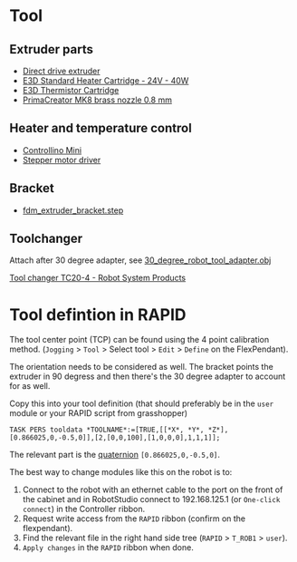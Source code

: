 # Tool

## Extruder parts

* [Direct drive extruder](https://www.3dprima.com/spare-parts-accessories/upgrades/hot-end-upgrades/primacreator-direct-drive-extruder-for-cr10-ender-3-series_27215_8676)
* [E3D Standard Heater Cartridge - 24V - 40W](https://www.3dprima.com/spare-parts-accessories/manufacturers/e3d/e3d-standard-heater-cartridge-24v-40w_28152_9637)
* [E3D Thermistor Cartridge](https://www.3dprima.com/spare-parts-accessories/manufacturer/e3d/e3d-thermistor-cartridge_28155_9640)
* [PrimaCreator MK8 brass nozzle 0.8 mm](https://www.3dprima.com/se/parts/spare-parts/general/mk8-brass-nozzle-0-8-x-1_22708_3747)

## Heater and temperature control

* [Controllino Mini](https://www.controllino.com/product/controllino-mini/)
* [Stepper motor driver]()


## Bracket

* [fdm_extruder_bracket.step](./fdm_extruder_bracket.step)

## Toolchanger

Attach after 30 degree adapter, see [30_degree_robot_tool_adapter.obj](30_degree_robot_tool_adapter.obj)

[Tool changer TC20-4 - Robot System Products](https://robotsystemproducts.com/product/tool-changer-tc20-4/)

# Tool defintion in RAPID

The tool center point (TCP) can be found using the 4 point calibration method. (`Jogging` > `Tool` > Select tool > `Edit` > `Define` on the FlexPendant).

The orientation needs to be considered as well. The bracket points the extruder in 90 degress and then there's the 30 degree adapter to account for as well.

Copy this into your tool definition (that should preferably be in the `user` module or your RAPID script from grasshopper)

```
TASK PERS tooldata *TOOLNAME*:=[TRUE,[[*X*, *Y*, *Z*],[0.866025,0,-0.5,0]],[2,[0,0,100],[1,0,0,0],1,1,1]];
```

The relevant part is the [quaternion](https://en.wikipedia.org/wiki/Quaternion) `[0.866025,0,-0.5,0]`.

The best way to change modules like this on the robot is to: 

1. Connect to the robot with an ethernet cable to the port on the front of the cabinet and in RobotStudio connect to 192.168.125.1 (or `One-click connect`) in the Controller ribbon.
1. Request write access from the `RAPID` ribbon (confirm on the flexpendant).
1. Find the relevant file in the right hand side tree (`RAPID` > `T_ROB1` > `user`).
1. `Apply changes` in the `RAPID` ribbon when done.

